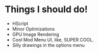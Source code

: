 # Things I should do!

- HScript
- Minor Optimizations
- GPU Image Rendering
- Cool Mod Menu UI, like, SUPER COOL.
- Silly drawings in the options menu
